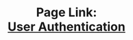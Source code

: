 <h1 align= center>
  Page Link: <br/><a href="https://igorarpgarcia.github.io/Angular-and-Asp.net-project/">User Authentication</a>
</h1>



